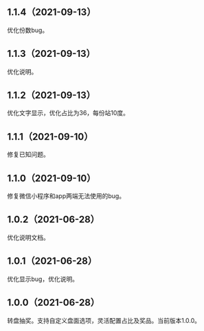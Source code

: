 ## 1.1.4（2021-09-13）
优化份数bug。
## 1.1.3（2021-09-13）
优化说明。
## 1.1.2（2021-09-13）
优化文字显示，优化占比为36，每份站10度。
## 1.1.1（2021-09-10）
修复已知问题。
## 1.1.0（2021-09-10）
修复微信小程序和app两端无法使用的bug。
## 1.0.2（2021-06-28）
优化说明文档。
## 1.0.1（2021-06-28）
优化显示bug，优化说明。
## 1.0.0（2021-06-28）
转盘抽奖。支持自定义盘面选项，灵活配置占比及奖品。当前版本1.0.0。

